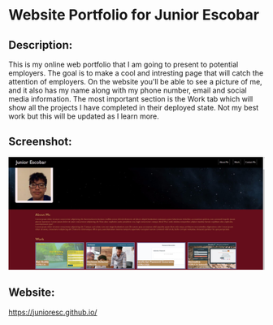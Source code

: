 # Website Portfolio for Junior Escobar

## Description:
This is my online web portfolio that I am going to present to potential employers. The goal is to make a cool and intresting page that will catch the attention of employers. On the website you'll be able to see a picture of me, and it also has my name along with my phone number, email and social media information. The most important section is the Work tab which will show all the projects I have completed in their deployed state.
Not my best work but this will be updated as I learn more.

## Screenshot:
![Image of portfolio nav and hero](/assets/images/screenshots/portfolio.jpg)
## Website:
https://junioresc.github.io/